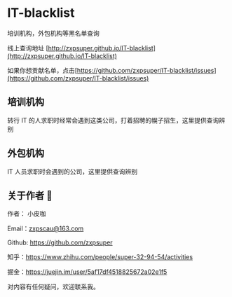 # IT-blacklist

培训机构，外包机构等黑名单查询

线上查询地址 [http://zxpsuper.github.io/IT-blacklist](http://zxpsuper.github.io/IT-blacklist)

如果你想贡献名单，点击[https://github.com/zxpsuper/IT-blacklist/issues](https://github.com/zxpsuper/IT-blacklist/issues)

## 培训机构

转行 IT 的人求职时经常会遇到这类公司，打着招聘的幌子招生，这里提供查询辨别

## 外包机构

IT 人员求职时会遇到的公司，这里提供查询辨别

## 关于作者 :boy:

作者： 小皮咖

Email：zxpscau@163.com

Github: https://github.com/zxpsuper

知乎：https://www.zhihu.com/people/super-32-94-54/activities

掘金：https://juejin.im/user/5af17df4518825672a02e1f5

对内容有任何疑问，欢迎联系我。
